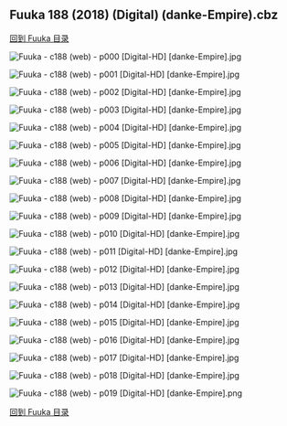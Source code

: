 ## Fuuka 188 (2018) (Digital) (danke-Empire).cbz


[回到 Fuuka 目录](https://github.com/alicewish/markdown/blob/master/series/Fuuka.md)


![Fuuka - c188 (web) - p000 [Digital-HD] [danke-Empire].jpg](https://wx1.sinaimg.cn/large/6a9fdecagy1foi98akna6j21j82cwb2a.jpg)

![Fuuka - c188 (web) - p001 [Digital-HD] [danke-Empire].jpg](https://wx1.sinaimg.cn/large/6a9fdecagy1foi99ztnxtj21kl2cwhdu.jpg)

![Fuuka - c188 (web) - p002 [Digital-HD] [danke-Empire].jpg](https://wx1.sinaimg.cn/large/6a9fdecagy1foi9btfg7ej21kl2cwx6q.jpg)

![Fuuka - c188 (web) - p003 [Digital-HD] [danke-Empire].jpg](https://wx1.sinaimg.cn/large/6a9fdecagy1foi9dyxnl8j21kl2cwqv7.jpg)

![Fuuka - c188 (web) - p004 [Digital-HD] [danke-Empire].jpg](https://wx1.sinaimg.cn/large/6a9fdecagy1foi9fgshcmj21kl2cwb2b.jpg)

![Fuuka - c188 (web) - p005 [Digital-HD] [danke-Empire].jpg](https://wx1.sinaimg.cn/large/6a9fdecagy1foi9ggi6ylj21kl2cwe82.jpg)

![Fuuka - c188 (web) - p006 [Digital-HD] [danke-Empire].jpg](https://wx1.sinaimg.cn/large/6a9fdecagy1foi9i3p2m3j21kl2cw7wj.jpg)

![Fuuka - c188 (web) - p007 [Digital-HD] [danke-Empire].jpg](https://wx1.sinaimg.cn/large/6a9fdecagy1foi9j75paej21kl2cwe82.jpg)

![Fuuka - c188 (web) - p008 [Digital-HD] [danke-Empire].jpg](https://wx1.sinaimg.cn/large/6a9fdecagy1foi9k0zj4oj21kl2cwu0x.jpg)

![Fuuka - c188 (web) - p009 [Digital-HD] [danke-Empire].jpg](https://wx1.sinaimg.cn/large/6a9fdecagy1foi9ldxlizj21kl2cwu0y.jpg)

![Fuuka - c188 (web) - p010 [Digital-HD] [danke-Empire].jpg](https://wx1.sinaimg.cn/large/6a9fdecagy1foi9mxbubaj21kl2cwnpe.jpg)

![Fuuka - c188 (web) - p011 [Digital-HD] [danke-Empire].jpg](https://wx1.sinaimg.cn/large/6a9fdecagy1foi9o2fad4j21kl2cw7wj.jpg)

![Fuuka - c188 (web) - p012 [Digital-HD] [danke-Empire].jpg](https://wx1.sinaimg.cn/large/6a9fdecagy1foi9pvyf6tj21kl2cwu0z.jpg)

![Fuuka - c188 (web) - p013 [Digital-HD] [danke-Empire].jpg](https://wx1.sinaimg.cn/large/6a9fdecagy1foi9rdfaz1j21kl2cwkjn.jpg)

![Fuuka - c188 (web) - p014 [Digital-HD] [danke-Empire].jpg](https://wx1.sinaimg.cn/large/6a9fdecagy1foi9sy71q7j21kl2cw7wj.jpg)

![Fuuka - c188 (web) - p015 [Digital-HD] [danke-Empire].jpg](https://wx1.sinaimg.cn/large/6a9fdecagy1foi9tmz2sjj21kl2cwqv5.jpg)

![Fuuka - c188 (web) - p016 [Digital-HD] [danke-Empire].jpg](https://wx1.sinaimg.cn/large/6a9fdecagy1foi9uc8bs6j21kl2cwx6p.jpg)

![Fuuka - c188 (web) - p017 [Digital-HD] [danke-Empire].jpg](https://wx1.sinaimg.cn/large/6a9fdecagy1foi9vhi6fzj21kl2cwhdu.jpg)

![Fuuka - c188 (web) - p018 [Digital-HD] [danke-Empire].jpg](https://wx1.sinaimg.cn/large/6a9fdecagy1foi9w6cvt9j21kl2cwb2a.jpg)

![Fuuka - c188 (web) - p019 [Digital-HD] [danke-Empire].png](https://wx1.sinaimg.cn/large/6a9fdecagy1foi9w9pbxbj21kl2cw0ox.jpg)

[回到 Fuuka 目录](https://github.com/alicewish/markdown/blob/master/series/Fuuka.md)

